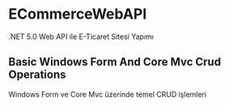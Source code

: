 # ECommerceWebAPI

.NET 5.0 Web API ile E-Ticaret Sitesi Yapımı

## Basic Windows Form And Core Mvc Crud Operations

Windows Form ve Core Mvc üzerinde temel CRUD işlemleri
